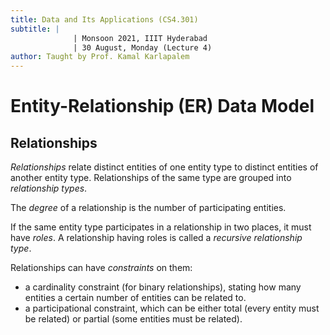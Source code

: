```yaml
---
title: Data and Its Applications (CS4.301)
subtitle: |
              | Monsoon 2021, IIIT Hyderabad
              | 30 August, Monday (Lecture 4)
author: Taught by Prof. Kamal Karlapalem
---
```


# Entity-Relationship (ER) Data Model
## Relationships
*Relationships* relate distinct entities of one entity type to distinct entities of another entity type. Relationships of the same type are grouped into *relationship types*.  

The *degree* of a relationship is the number of participating entities.  

If the same entity type participates in a relationship in two places, it must have *roles*. A relationship having roles is called a *recursive relationship type*.  

Relationships can have *constraints* on them:

* a cardinality constraint (for binary relationships), stating how many entities a certain number of entities can be related to.
* a participational constraint, which can be either total (every entity must be related) or partial (some entities must be related).
